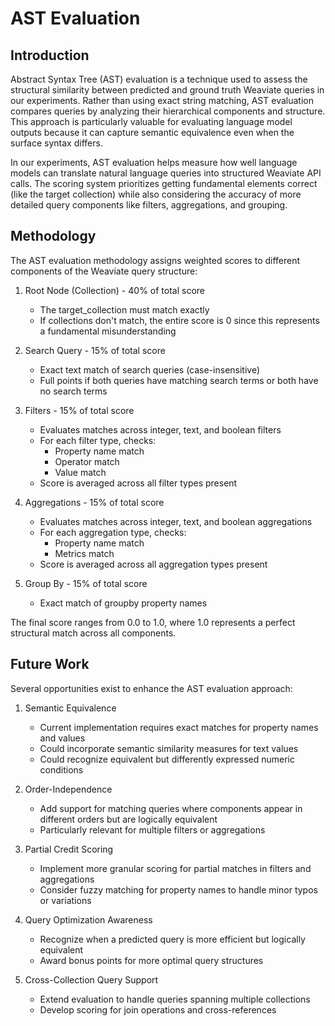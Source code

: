 # AST Evaluation

## Introduction

Abstract Syntax Tree (AST) evaluation is a technique used to assess the structural similarity between predicted and ground truth Weaviate queries in our experiments. Rather than using exact string matching, AST evaluation compares queries by analyzing their hierarchical components and structure. This approach is particularly valuable for evaluating language model outputs because it can capture semantic equivalence even when the surface syntax differs.

In our experiments, AST evaluation helps measure how well language models can translate natural language queries into structured Weaviate API calls. The scoring system prioritizes getting fundamental elements correct (like the target collection) while also considering the accuracy of more detailed query components like filters, aggregations, and grouping.

## Methodology

The AST evaluation methodology assigns weighted scores to different components of the Weaviate query structure:

1. Root Node (Collection) - 40% of total score
   - The target_collection must match exactly
   - If collections don't match, the entire score is 0 since this represents a fundamental misunderstanding

2. Search Query - 15% of total score
   - Exact text match of search queries (case-insensitive)
   - Full points if both queries have matching search terms or both have no search terms

3. Filters - 15% of total score
   - Evaluates matches across integer, text, and boolean filters
   - For each filter type, checks:
     - Property name match
     - Operator match
     - Value match
   - Score is averaged across all filter types present

4. Aggregations - 15% of total score
   - Evaluates matches across integer, text, and boolean aggregations
   - For each aggregation type, checks:
     - Property name match
     - Metrics match
   - Score is averaged across all aggregation types present

5. Group By - 15% of total score
   - Exact match of groupby property names

The final score ranges from 0.0 to 1.0, where 1.0 represents a perfect structural match across all components.

## Future Work

Several opportunities exist to enhance the AST evaluation approach:

1. Semantic Equivalence
   - Current implementation requires exact matches for property names and values
   - Could incorporate semantic similarity measures for text values
   - Could recognize equivalent but differently expressed numeric conditions

2. Order-Independence
   - Add support for matching queries where components appear in different orders but are logically equivalent
   - Particularly relevant for multiple filters or aggregations

3. Partial Credit Scoring
   - Implement more granular scoring for partial matches in filters and aggregations
   - Consider fuzzy matching for property names to handle minor typos or variations

4. Query Optimization Awareness
   - Recognize when a predicted query is more efficient but logically equivalent
   - Award bonus points for more optimal query structures

5. Cross-Collection Query Support
   - Extend evaluation to handle queries spanning multiple collections
   - Develop scoring for join operations and cross-references